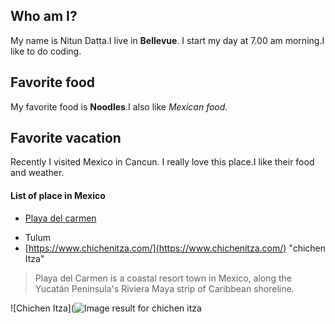 ## Who am I?

My name is Nitun Datta.I live in **Bellevue**. I start my day at 7.00 am morning.I like to do coding. 


 ##  Favorite food
 My favorite food is __Noodles__.I also like *Mexican food*.

Favorite vacation
---------------------
Recently I visited Mexico in Cancun. I really love  this place.I like their food  and weather.
#### List of place in Mexico
  * [Playa del carmen](https://www.playadelcarmen.com/)
  -  Tulum 
  -  [https://www.chichenitza.com/](https://www.chichenitza.com/)     "chichen Itza"

  > Playa del Carmen is a coastal resort town in Mexico, along the Yucatán Peninsula's Riviera Maya strip of Caribbean shoreline.
  
![Chichen Itza](![Image result for chichen itza](https://www.ancient-origins.net/sites/default/files/field/image/Chichen-Itza.jpg)
